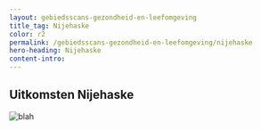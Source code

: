 ```yaml
---
layout: gebiedsscans-gezondheid-en-leefomgeving
title_tag: Nijehaske
color: r2
permalink: /gebiedsscans-gezondheid-en-leefomgeving/nijehaske
hero-heading: Nijehaske
content-intro:
---
```

## Uitkomsten Nijehaske

![blah](/uploads/Grafieken_Gebiedsscans_Wijken-06.png)
